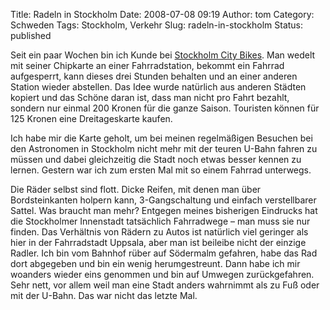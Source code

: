 Title: Radeln in Stockholm
Date: 2008-07-08 09:19
Author: tom
Category: Schweden
Tags: Stockholm, Verkehr
Slug: radeln-in-stockholm
Status: published

Seit ein paar Wochen bin ich Kunde bei [Stockholm City
Bikes](http://www.stockholmcitybikes.se/). Man wedelt mit seiner
Chipkarte an einer Fahrradstation, bekommt ein Fahrrad aufgesperrt, kann
dieses drei Stunden behalten und an einer anderen Station wieder
abstellen. Das Idee wurde natürlich aus anderen Städten kopiert und das
Schöne daran ist, dass man nicht pro Fahrt bezahlt, sondern nur einmal
200 Kronen für die ganze Saison. Touristen können für 125 Kronen eine
Dreitageskarte kaufen.

Ich habe mir die Karte geholt, um bei meinen regelmäßigen Besuchen bei
den Astronomen in Stockholm nicht mehr mit der teuren U-Bahn fahren zu
müssen und dabei gleichzeitig die Stadt noch etwas besser kennen zu
lernen. Gestern war ich zum ersten Mal mit so einem Fahrrad unterwegs.

Die Räder selbst sind flott. Dicke Reifen, mit denen man über
Bordsteinkanten holpern kann, 3-Gangschaltung und einfach verstellbarer
Sattel. Was braucht man mehr? Entgegen meines bisherigen Eindrucks hat
die Stockholmer Innenstadt tatsächlich Fahrradwege – man muss sie nur
finden. Das Verhältnis von Rädern zu Autos ist natürlich viel geringer
als hier in der Fahrradstadt Uppsala, aber man ist beileibe nicht der
einzige Radler. Ich bin vom Bahnhof rüber auf Södermalm gefahren, habe
das Rad dort abgegeben und bin ein wenig herumgestreunt. Dann habe ich
mir woanders wieder eins genommen und bin auf Umwegen zurückgefahren.
Sehr nett, vor allem weil man eine Stadt anders wahrnimmt als zu Fuß
oder mit der U-Bahn. Das war nicht das letzte Mal.

